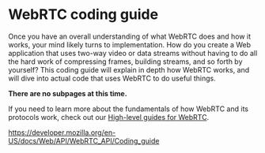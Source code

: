 WebRTC coding guide
===================

Once you have an overall understanding of what WebRTC does and how it works, your mind likely turns to implementation. How do you create a Web application that uses two-way video or data streams without having to do all the hard work of compressing frames, building streams, and so forth by yourself? This coding guide will explain in depth how WebRTC works, and will dive into actual code that uses WebRTC to do useful things.

**There are no subpages at this time.**

If you need to learn more about the fundamentals of how WebRTC and its protocols work, check out our [High-level guides for WebRTC](high-level_guide).

<a href="https://developer.mozilla.org/en-US/docs/Web/API/WebRTC_API/Coding_guide" class="_attribution-link">https://developer.mozilla.org/en-US/docs/Web/API/WebRTC_API/Coding_guide</a>
